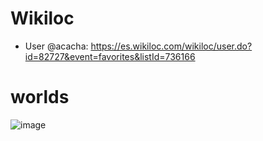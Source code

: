 # Wikiloc

- User @acacha: https://es.wikiloc.com/wikiloc/user.do?id=82727&event=favorites&listId=736166

# worlds

![image](https://user-images.githubusercontent.com/4015406/161808147-62d8a325-729f-46c5-a067-87d1cd6215c3.png)
